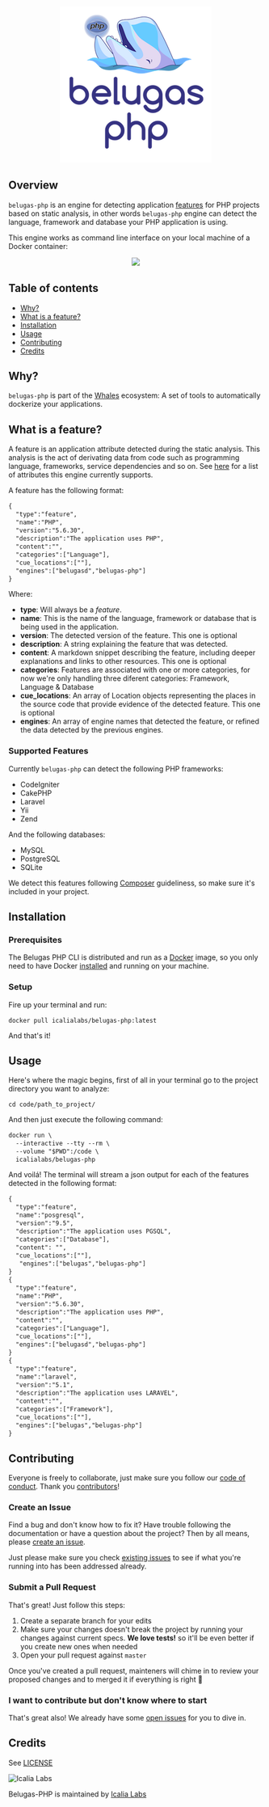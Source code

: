 <p align="center">
  <img src="belugas-php.png"/>
</p>

## Overview

`belugas-php` is an engine for detecting application [features](#what-is-a-feature) for PHP projects based on static analysis, in other words `belugas-php` engine can detect the language, framework and database your PHP application is using.

This engine works as command line interface on your local machine of a Docker container:

<p align="center">
  <img src="http://i.imgur.com/2Klqvtd.gif">
</p>

## Table of contents

- [Why?](#why)
- [What is a feature?](#what-is-a-feature)
- [Installation](#installation)
- [Usage](#usage)
- [Contributing](#contributing)
- [Credits](#credits)

## Why?

`belugas-php` is part of the [Whales](https://github.com/IcaliaLabs/whales-cli) ecosystem: A set of tools to automatically dockerize your applications.

## What is a feature?

A feature is an application attribute detected during the static analysis. This analysis is the act of derivating data from code such as programming language, frameworks, service dependencies and so on. See [here](#features-supported) for a list of attributes this engine currently supports.

A feature has the following format:

```
{
  "type":"feature",
  "name":"PHP",
  "version":"5.6.30",
  "description":"The application uses PHP",
  "content":"",
  "categories":["Language"],
  "cue_locations":[""],
  "engines":["belugasd","belugas-php"]
}
```

Where:

- **type**: Will always be a _feature_.
- **name**: This is the name of the language, framework or database that is being used in the application. 
- **version**: The detected version of the feature. This one is optional
- **description**: A string explaining the feature that was detected.
- **content**: A markdown snippet describing the feature, including deeper explanations and links to other resources. This one is optional
- **categories**: Features are associated with one or more categories, for now we're only handling three diferent categories: Framework, Language & Database
- **cue_locations**: An array of Location objects representing the places in the source code that provide evidence of the detected feature. This one is optional
- **engines**: An array of engine names that detected the feature, or refined the data detected by the previous engines.

### Supported Features

Currently `belugas-php` can detect the following PHP frameworks:

- CodeIgniter
- CakePHP
- Laravel
- Yii
- Zend

And the following databases:

- MySQL
- PostgreSQL
- SQLite

We detect this features following [Composer](https://getcomposer.org) guideliness, so make sure it's included in your project.

## Installation

### Prerequisites

The Belugas PHP CLI is distributed and run as a [Docker](https://hub.docker.com/r/icalialabs/belugas-php//) image, so you only need to have Docker [installed](https://docs.docker.com/engine/installation/) and running on your machine.

### Setup

Fire up your terminal and run: 

```console
docker pull icalialabs/belugas-php:latest
```

And that's it! 

## Usage

Here's where the magic begins, first of all in your terminal go to the project directory you want to analyze:


```console
cd code/path_to_project/
```

And then just execute the following command:


```console
docker run \
  --interactive --tty --rm \
  --volume "$PWD":/code \
  icalialabs/belugas-php
```

And voilá! The terminal will stream a json output for each of the features detected in the following format: 

```
{
  "type":"feature",
  "name":"posgresql",
  "version":"9.5",
  "description":"The application uses PGSQL",
  "categories":["Database"],
  "content": "",
  "cue_locations":[""],
   "engines":["belugas","belugas-php"]
}
{
  "type":"feature",
  "name":"PHP",
  "version":"5.6.30",
  "description":"The application uses PHP",
  "content":"",
  "categories":["Language"],
  "cue_locations":[""],
  "engines":["belugasd","belugas-php"]
}
{
  "type":"feature",
  "name":"laravel",
  "version":"5.1",
  "description":"The application uses LARAVEL",
  "content":"",
  "categories":["Framework"],
  "cue_locations":[""],
  "engines":["belugas","belugas-php"]
}
```

## Contributing

Everyone is freely to collaborate, just make sure you follow our [code of conduct](https://github.com/IcaliaLabs/belugas-php/blob/master/CODE_OF_CONDUCT.md). Thank you [contributors](https://github.com/IcaliaLabs/belugas-php/graphs/contributors)!

### Create an Issue

Find a bug and don't know how to fix it? Have trouble following the documentation or have a question about the project? Then by all means, please [create an issue](https://github.com/IcaliaLabs/belugas-php/issues/new).

Just please make sure you check [existing issues](https://github.com/IcaliaLabs/belugas-php/issues) to see if what you're running into has been addressed already.

### Submit a Pull Request

That's great! Just follow this steps:

1. Create a separate branch for your edits
2. Make sure your changes doesn't break the project by running your changes against current specs. **We love tests!** so it'll be even better if you create new ones when needed
3. Open your pull request against `master`

Once you've created a pull request, mainteners will chime in to review your proposed changes and to merged it if everything is right :tada:

### I want to contribute but don't know where to start

That's great also! We already have some [open issues](https://github.com/IcaliaLabs/belugas-php/issues) for you to dive in.

## Credits

See [LICENSE](LICENSE)

![Icalia Labs](https://raw.githubusercontent.com/IcaliaLabs/kaishi/master/logo.png)

Belugas-PHP is maintained by [Icalia Labs](http://www.icalialabs.com/team)
